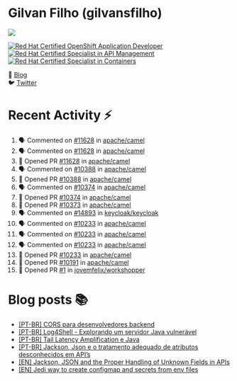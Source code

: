 # Gilvan Filho (gilvansfilho)

[![](https://img.shields.io/badge/Senior%20Consultant%20at%20red--hat-ee0000?logo=red-hat&style=for-the-badge)](https://redhat.com)

<!--START_SECTION:badges-->
[![Red Hat Certified OpenShift Application Developer](https://images.credly.com/size/110x110/images/f7107c13-ff27-467c-ac8e-ba4ba609050b/image.png)](http://www.credly.com/badges/e688e18e-7b2d-47e9-bc20-a859c88e5efe "Red Hat Certified OpenShift Application Developer")
[![Red Hat Certified Specialist in API Management](https://images.credly.com/size/110x110/images/6eb5499c-cf76-4837-ac72-6a254139af1a/image.png)](http://www.credly.com/badges/011a0ab0-913c-42d1-a81d-c2cdd44691e3 "Red Hat Certified Specialist in API Management")
[![Red Hat Certified Specialist in Containers](https://images.credly.com/size/110x110/images/272f17b3-2eb9-4e5f-aa3c-66c6b137fb27/image.png)](http://www.credly.com/badges/87381738-0d1c-48fc-a9d9-0994caa23cbc "Red Hat Certified Specialist in Containers")
<!--END_SECTION:badges-->

📝 [Blog](http://blog.gilvansfilho.com)<br/>
:bird: [Twitter](http://twitter.com/gilvansfilho)

# Recent Activity :zap:
<!--START_SECTION:activity-->
1. 🗣 Commented on [#11628](https://github.com/apache/camel/pull/11628#issuecomment-1744832811) in [apache/camel](https://github.com/apache/camel)
2. 🗣 Commented on [#11628](https://github.com/apache/camel/pull/11628#issuecomment-1743333109) in [apache/camel](https://github.com/apache/camel)
3. 💪 Opened PR [#11628](https://github.com/apache/camel/pull/11628) in [apache/camel](https://github.com/apache/camel)
4. 🗣 Commented on [#10388](https://github.com/apache/camel/pull/10388#issuecomment-1593520179) in [apache/camel](https://github.com/apache/camel)
5. 💪 Opened PR [#10388](https://github.com/apache/camel/pull/10388) in [apache/camel](https://github.com/apache/camel)
6. 🗣 Commented on [#10374](https://github.com/apache/camel/pull/10374#issuecomment-1591034183) in [apache/camel](https://github.com/apache/camel)
7. 💪 Opened PR [#10374](https://github.com/apache/camel/pull/10374) in [apache/camel](https://github.com/apache/camel)
8. 💪 Opened PR [#10373](https://github.com/apache/camel/pull/10373) in [apache/camel](https://github.com/apache/camel)
9. 🗣 Commented on [#14893](https://github.com/keycloak/keycloak/pull/14893#issuecomment-1587239816) in [keycloak/keycloak](https://github.com/keycloak/keycloak)
10. 🗣 Commented on [#10233](https://github.com/apache/camel/pull/10233#issuecomment-1573689115) in [apache/camel](https://github.com/apache/camel)
11. 🗣 Commented on [#10233](https://github.com/apache/camel/pull/10233#issuecomment-1571991639) in [apache/camel](https://github.com/apache/camel)
12. 🗣 Commented on [#10233](https://github.com/apache/camel/pull/10233#issuecomment-1571176892) in [apache/camel](https://github.com/apache/camel)
13. 💪 Opened PR [#10233](https://github.com/apache/camel/pull/10233) in [apache/camel](https://github.com/apache/camel)
14. 💪 Opened PR [#10191](https://github.com/apache/camel/pull/10191) in [apache/camel](https://github.com/apache/camel)
15. 💪 Opened PR [#1](https://github.com/jovemfelix/workshopper/pull/1) in [jovemfelix/workshopper](https://github.com/jovemfelix/workshopper)
<!--END_SECTION:activity-->

# Blog posts :books:
- [[PT-BR] CORS para desenvolvedores backend](https://blog.gilvansfilho.com/cors-para-desenvolvedores-backend)
- [[PT-BR] Log4Shell - Explorando um servidor Java vulnerável](https://blog.gilvansfilho.com/log4shell-explorando-um-servidor-java-vulneravel)
- [[PT-BR] Tail Latency Amplification e Java](https://blog.gilvansfilho.com/tail-latency-amplification-java)
- [[PT-BR] Jackson, Json e o tratamento adequado de atributos desconhecidos em API’s](https://blog.gilvansfilho.com/jackson-json-e-o-tratamento-adequado-de-atributos-desconhecidos-em-apis)
- [[EN] Jackson, JSON and the Proper Handling of Unknown Fields in APIs](https://dzone.com/articles/jackson-json-and-the-proper-handling-of-unknown-fi)
- [[EN] Jedi way to create configmap and secrets from env files](https://blog.gilvansfilho.com/jedi-way-to-create-configmap-and-secrets-from-env-files)
